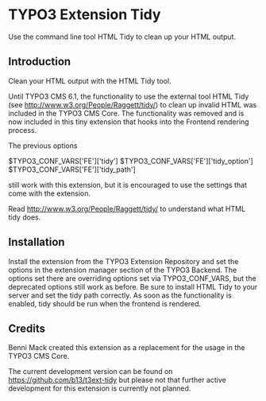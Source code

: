 TYPO3 Extension Tidy
====================

Use the command line tool HTML Tidy to clean up your HTML output.

Introduction
------------

Clean your HTML output with the HTML Tidy tool.

Until TYPO3 CMS 6.1, the functionality to use the external tool HTML
 Tidy (see http://www.w3.org/People/Raggett/tidy/) to clean up
 invalid HTML was included in the TYPO3 CMS Core. The functionality
 was removed and is now included in this tiny extension that hooks
 into the Frontend rendering process.

The previous options

$TYPO3_CONF_VARS['FE']['tidy']
$TYPO3_CONF_VARS['FE']['tidy_option']
$TYPO3_CONF_VARS['FE']['tidy_path']

still work with this extension, but it is encouraged to use
the settings that come with the extension.

Read http://www.w3.org/People/Raggett/tidy/ to understand what HTML
tidy does.

Installation
------------

Install the extension from the TYPO3 Extension Repository and set
the options in the extension manager section of the TYPO3 Backend.
The options set there are overriding options set via TYPO3_CONF_VARS,
but the deprecated options still work as before.
Be sure to install HTML Tidy to your server and set the tidy path 
correctly.
As soon as the functionality is enabled, tidy should be run when
the frontend is rendered.


Credits
-------
Benni Mack created this extension as a replacement for the usage in 
the TYPO3 CMS Core.

The current development version can be found on
https://github.com/b13/t3ext-tidy
but please not that further active development for this extension is
currently not planned.
